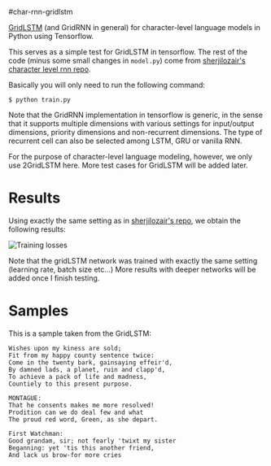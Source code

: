 #char-rnn-gridlstm

[GridLSTM](http://arxiv.org/abs/1507.01526) (and GridRNN in general) for character-level language models in 
Python using Tensorflow.

This serves as a simple test for GridLSTM in tensorflow. The rest of the code 
(minus some small changes in `model.py`) come from 
[sherjilozair's character level rnn repo](https://github.com/sherjilozair/char-rnn-tensorflow).

Basically you will only need to run the following command:

    $ python train.py

Note that the GridRNN implementation in tensorflow is generic, in the sense that it supports multiple 
dimensions with various settings for input/output dimensions, priority dimensions and non-recurrent dimensions.
The type of recurrent cell can also be selected among LSTM, GRU or vanilla RNN.

For the purpose of character-level language modeling, however, we only use 2GridLSTM here.
More test cases for GridLSTM will be added later.
 
# Results

Using exactly the same setting as in [sherjilozair's repo](https://github.com/sherjilozair/char-rnn-tensorflow), we
obtain the following results:

![Training losses](https://github.com/phvu/grid-lstm-tensorflow/raw/master/char-rnn/imgs/avg_train_losses.png "Average Training losses")

Note that the gridLSTM network was trained with exactly the same setting (learning rate, batch size etc...)
More results with deeper networks will be added once I finish testing.

# Samples

This is a sample taken from the GridLSTM:

    Wishes upon my kiness are sold;
    Fit from my happy county sentence twice:
    Come in the twenty bark, gainsaying effeir'd,
    By damned lads, a planet, ruin and clapp'd,
    To achieve a pack of life and madness,
    Countiely to this present purpose.
    
    MONTAGUE:
    That he consents makes me more resolved!
    Prodition can we do deal few and what
    The proud red word, Green, as she depart.
    
    First Watchman:
    Good grandam, sir; not fearly 'twixt my sister
    Beganning: yet 'tis this another friend,
    And lack us brow-for more cries